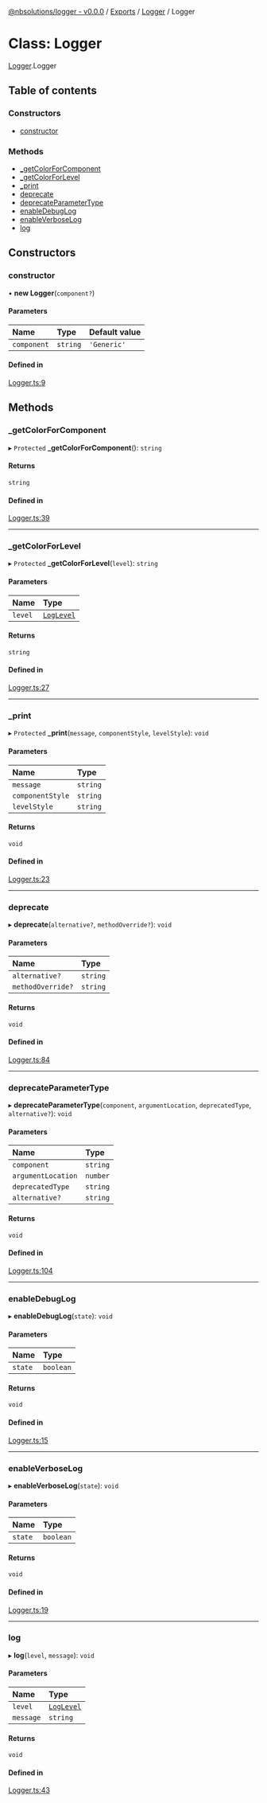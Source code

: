 [@nbsolutions/logger - v0.0.0](../README.md) / [Exports](../modules.md) / [Logger](../modules/Logger.md) / Logger

# Class: Logger

[Logger](../modules/Logger.md).Logger

## Table of contents

### Constructors

- [constructor](Logger.Logger-1.md#constructor)

### Methods

- [\_getColorForComponent](Logger.Logger-1.md#_getcolorforcomponent)
- [\_getColorForLevel](Logger.Logger-1.md#_getcolorforlevel)
- [\_print](Logger.Logger-1.md#_print)
- [deprecate](Logger.Logger-1.md#deprecate)
- [deprecateParameterType](Logger.Logger-1.md#deprecateparametertype)
- [enableDebugLog](Logger.Logger-1.md#enabledebuglog)
- [enableVerboseLog](Logger.Logger-1.md#enableverboselog)
- [log](Logger.Logger-1.md#log)

## Constructors

### constructor

• **new Logger**(`component?`)

#### Parameters

| Name | Type | Default value |
| :------ | :------ | :------ |
| `component` | `string` | `'Generic'` |

#### Defined in

[Logger.ts:9](https://github.com/nbsolutions-ca/logger/blob/master/src/Logger.ts#L9)

## Methods

### \_getColorForComponent

▸ `Protected` **_getColorForComponent**(): `string`

#### Returns

`string`

#### Defined in

[Logger.ts:39](https://github.com/nbsolutions-ca/logger/blob/master/src/Logger.ts#L39)

___

### \_getColorForLevel

▸ `Protected` **_getColorForLevel**(`level`): `string`

#### Parameters

| Name | Type |
| :------ | :------ |
| `level` | [`LogLevel`](../enums/LogLevel.LogLevel-1.md) |

#### Returns

`string`

#### Defined in

[Logger.ts:27](https://github.com/nbsolutions-ca/logger/blob/master/src/Logger.ts#L27)

___

### \_print

▸ `Protected` **_print**(`message`, `componentStyle`, `levelStyle`): `void`

#### Parameters

| Name | Type |
| :------ | :------ |
| `message` | `string` |
| `componentStyle` | `string` |
| `levelStyle` | `string` |

#### Returns

`void`

#### Defined in

[Logger.ts:23](https://github.com/nbsolutions-ca/logger/blob/master/src/Logger.ts#L23)

___

### deprecate

▸ **deprecate**(`alternative?`, `methodOverride?`): `void`

#### Parameters

| Name | Type |
| :------ | :------ |
| `alternative?` | `string` |
| `methodOverride?` | `string` |

#### Returns

`void`

#### Defined in

[Logger.ts:84](https://github.com/nbsolutions-ca/logger/blob/master/src/Logger.ts#L84)

___

### deprecateParameterType

▸ **deprecateParameterType**(`component`, `argumentLocation`, `deprecatedType`, `alternative?`): `void`

#### Parameters

| Name | Type |
| :------ | :------ |
| `component` | `string` |
| `argumentLocation` | `number` |
| `deprecatedType` | `string` |
| `alternative?` | `string` |

#### Returns

`void`

#### Defined in

[Logger.ts:104](https://github.com/nbsolutions-ca/logger/blob/master/src/Logger.ts#L104)

___

### enableDebugLog

▸ **enableDebugLog**(`state`): `void`

#### Parameters

| Name | Type |
| :------ | :------ |
| `state` | `boolean` |

#### Returns

`void`

#### Defined in

[Logger.ts:15](https://github.com/nbsolutions-ca/logger/blob/master/src/Logger.ts#L15)

___

### enableVerboseLog

▸ **enableVerboseLog**(`state`): `void`

#### Parameters

| Name | Type |
| :------ | :------ |
| `state` | `boolean` |

#### Returns

`void`

#### Defined in

[Logger.ts:19](https://github.com/nbsolutions-ca/logger/blob/master/src/Logger.ts#L19)

___

### log

▸ **log**(`level`, `message`): `void`

#### Parameters

| Name | Type |
| :------ | :------ |
| `level` | [`LogLevel`](../enums/LogLevel.LogLevel-1.md) |
| `message` | `string` |

#### Returns

`void`

#### Defined in

[Logger.ts:43](https://github.com/nbsolutions-ca/logger/blob/master/src/Logger.ts#L43)
